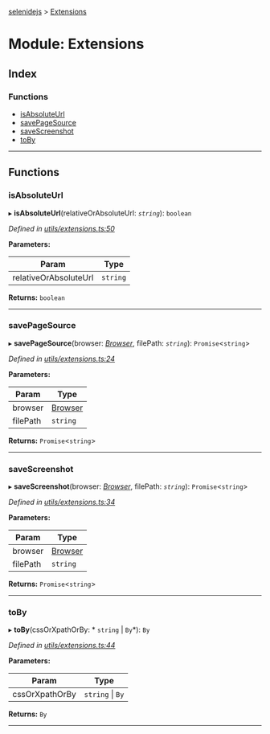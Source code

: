 [selenidejs](../README.md) > [Extensions](../modules/extensions.md)

# Module: Extensions

## Index

### Functions

* [isAbsoluteUrl](extensions.md#isabsoluteurl)
* [savePageSource](extensions.md#savepagesource)
* [saveScreenshot](extensions.md#savescreenshot)
* [toBy](extensions.md#toby)

---

## Functions

<a id="isabsoluteurl"></a>

###  isAbsoluteUrl

▸ **isAbsoluteUrl**(relativeOrAbsoluteUrl: *`string`*): `boolean`

*Defined in [utils/extensions.ts:50](https://github.com/KnowledgeExpert/selenidejs/blob/master/lib/utils/extensions.ts#L50)*

**Parameters:**

| Param | Type |
| ------ | ------ |
| relativeOrAbsoluteUrl | `string` |

**Returns:** `boolean`

___
<a id="savepagesource"></a>

###  savePageSource

▸ **savePageSource**(browser: *[Browser](../classes/browser.md)*, filePath: *`string`*): `Promise`<`string`>

*Defined in [utils/extensions.ts:24](https://github.com/KnowledgeExpert/selenidejs/blob/master/lib/utils/extensions.ts#L24)*

**Parameters:**

| Param | Type |
| ------ | ------ |
| browser | [Browser](../classes/browser.md) |
| filePath | `string` |

**Returns:** `Promise`<`string`>

___
<a id="savescreenshot"></a>

###  saveScreenshot

▸ **saveScreenshot**(browser: *[Browser](../classes/browser.md)*, filePath: *`string`*): `Promise`<`string`>

*Defined in [utils/extensions.ts:34](https://github.com/KnowledgeExpert/selenidejs/blob/master/lib/utils/extensions.ts#L34)*

**Parameters:**

| Param | Type |
| ------ | ------ |
| browser | [Browser](../classes/browser.md) |
| filePath | `string` |

**Returns:** `Promise`<`string`>

___
<a id="toby"></a>

###  toBy

▸ **toBy**(cssOrXpathOrBy: * `string` &#124; `By`*): `By`

*Defined in [utils/extensions.ts:44](https://github.com/KnowledgeExpert/selenidejs/blob/master/lib/utils/extensions.ts#L44)*

**Parameters:**

| Param | Type |
| ------ | ------ |
| cssOrXpathOrBy |  `string` &#124; `By`|

**Returns:** `By`

___

